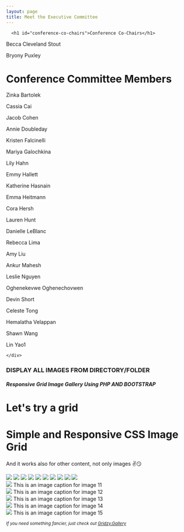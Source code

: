```yaml
---
layout: page
title: Meet the Executive Committee
---
```


<!DOCTYPE html>

  <link rel="stylesheet" type="text/css" href="/assets/css/grid.css">
      
  



<body>
<div class=" container-md " role="main">
  <div class="row">
    <!-- <div class=" col-xl-8 offset-xl-2 col-lg-10 offset-lg-1 "> -->
    <div class=" col ">
      

      <h1 id="conference-co-chairs">Conference Co-Chairs</h1>
<p>Becca Cleveland Stout</p>

<p>Bryony Puxley</p>

<h1 id="conference-committee-members">Conference Committee Members</h1>
<p>Zinka Bartolek</p>

<p>Cassia Cai</p>

<p>Jacob Cohen</p>

<p>Annie Doubleday</p>

<p>Kristen Falcinelli</p>

<p>Mariya Galochkina</p>

<p>Lily Hahn</p>

<p>Emmy Hallett</p>

<p>Katherine Hasnain</p>

<p>Emma Heitmann</p>

<p>Cora Hersh</p>

<p>Lauren Hunt</p>

<p>Danielle LeBlanc</p>

<p>Rebecca Lima</p>

<p>Amy Liu</p>

<p>Ankur Mahesh</p>

<p>Leslie Nguyen</p>

<p>Oghenekevwe Oghenechovwen</p>

<p>Devin Short</p>

<p>Celeste Tong</p>

<p>Hemalatha Velappan</p>

<p>Shawn Wang</p>

<p>Lin Yao1</p>


      

      

    </div>
  </div>
</div>

<div class="container-fluid">
    <h3 class="text-center mt-3">DISPLAY ALL IMAGES FROM DIRECTORY/FOLDER</h3>
    <h5 class="text-center">Responsive Grid Image Gallery Using PHP AND BOOTSTRAP</h5>
    <h1>Let's try a grid</h1>
    <h1>Simple and Responsive CSS Image Grid</h1>
<p>And it works also for other content, not only images ✌😏</p>
<div class="myGallery">
  <img src="https://picsum.photos/190/190?1" />
  <img src="https://picsum.photos/190/190?2" />
  <img src="https://picsum.photos/190/190?3" />
  <img src="https://picsum.photos/190/190?4" />
  <img src="https://picsum.photos/190/190?5" />
  <img src="https://picsum.photos/190/190?6" />
  <img src="https://picsum.photos/190/190?7" />
  <img src="https://picsum.photos/190/190?8" />
  <img src="https://picsum.photos/190/190?9" />
  <img src="https://picsum.photos/190/190?10" />
  <div class="item">
    <img src="https://picsum.photos/190/190?11" />
    <span class="caption">This is an image caption for image 11</span>
  </div>
  <div class="item">
    <img src="https://picsum.photos/190/190?12" />
    <span class="caption">This is an image caption for image 12</span>
  </div>
  <div class="item">
    <img src="https://picsum.photos/190/190?13" />
    <span class="caption">This is an image caption for image 13</span>
  </div>
  <div class="item">
    <img src="https://picsum.photos/190/190?14" />
    <span class="caption">This is an image caption for image 14</span>
  </div>
  <div class="item">
    <img src="https://picsum.photos/190/190?15" />
    <span class="caption">This is an image caption for image 15</span>
  </div>
</div>
<p><em><small>If you need something fancier, just check out <a href="https://gridzy.gallery/" target="_blank">Gridzy.Gallery</a></small></em></p>
    </div>
</body>
</html>